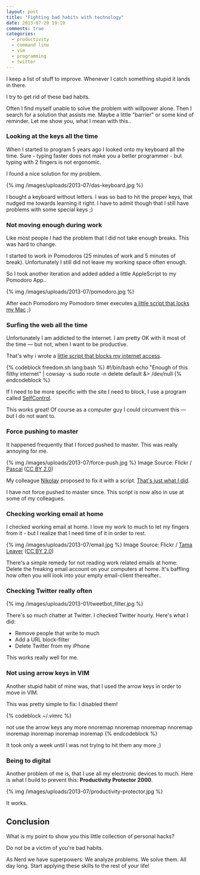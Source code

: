 ```yaml
---
layout: post
title: "Fighting bad habits with technology"
date: 2013-07-20 19:19
comments: true
categories:
  - productivity
  - command line
  - vim
  - programming
  - twitter
---
```


I keep a list of stuff to improve. Whenever I catch something stupid it lands in there.

I try to get rid of these bad habits.

Often I find myself unable to solve the problem with willpower alone. Then I search for a solution that assists me. Maybe a little "barrier" or some kind of reminder. Let me show you, what I mean with this..


### Looking at the keys all the time

When I started to program 5 years ago I looked onto my keyboard all the time. Sure - typing faster does not make you a better programmer - but typing with 2 fingers is not ergonomic.

I found a nice solution for my problem.

{% img /images/uploads/2013-07/das-keyboard.jpg %}

I bought a keyboard without letters. I was so bad to hit the proper keys, that nudged me towards learning it right. I have to admit though that I still have problems with some special keys ;)

### Not moving enough during work

Like most people I had the problem that I did not take enough breaks. This was hard to change. 

I started to work in Pomodoros (25 minutes of work and 5 minutes of break). Unfortunately I still did not leave my working space often enough.

So I took another iteration and added added a little AppleScript to my Pomodoro App..

{% img /images/uploads/2013-07/pomodoro.jpg %}

After each Pomodoro my Pomodoro timer executes [a little script that locks my Mac][1] ;)

### Surfing the web all the time

Unfortunately I am addicted to the internet. I am pretty OK with it most of the time — but not, when I want to be productive. 

That's why i wrote a [little script that blocks my internet access][2].

{% codeblock freedom.sh lang:bash %}
#!/bin/bash
echo "Enough of this filthy internet" | cowsay -s
sudo route -n delete default &> /dev/null
{% endcodeblock %}

If I need to be more specific with the site I need to block, I use a program called [SelfControl][3].

This works great! Of course as a computer guy I could circumvent this — but I do not want to.

### Force pushing to master

It happened frequently that I forced pushed to master. This was really annoying for me.

{% img /images/uploads/2013-07/force-push.jpg %}
Image Source:  Flickr / [Pascal][5] ([CC BY 2.0][6])

My colleague [Nikolay][8] proposed to fix it with a script. [That's just what I did][9].

I have not force pushed to master since. This script is now also in use at some of my colleagues.

### Checking working email at home

I checked working email at home. I love my work to much to let my fingers from it - but I realize that I need time of it in order to rest. 

{% img /images/uploads/2013-07/email.jpg %}
Image Source:  Flickr / [Tama Leaver][7] ([CC BY 2.0][6])


There's a simple remedy for not reading work related emails at home: Delete the freaking email account on your computers at home. It's baffling how often you will look into your empty email-client thereafter..

### Checking Twitter really often

{% img /images/uploads/2013-01/tweetbot_filter.jpg %}

There's so much chatter at Twitter. I checked Twitter hourly. Here's what I did:

  * Remove people that write to much
  * Add a URL block-filter
  * Delete Twitter from my iPhone

  This works really well for me. 

### Not using arrow keys in VIM

Another stupid habit of mine was, that I used the arrow keys in order to move in VIM.

This was pretty simple to fix: I disabled them!

{% codeblock ~/.vimrc %}

 not use the arrow keys any more
 nnoremap <up>    <nop>
 nnoremap <down>  <nop>
 nnoremap <left>  <nop>
 nnoremap <right> <nop>
 inoremap <up>    <nop>
 inoremap <down>  <nop>
 inoremap <left>  <nop>
 inoremap <right> <nop>
 {% endcodeblock %}

It took only a week until I was not trying to hit them any more ;)

### Being to digital

Another problem of me is, that I use all my electronic devices to much. Here is what I build to prevent this: __Productivity Protector 2000__.


{% img /images/uploads/2013-07/productivity-protector.jpg %}

It works.

## Conclusion


What is my point to show you this little collection of personal hacks?

Do not be a victim of you're bad habits.

As Nerd we have superpowers: We analyze problems. We solve them. All day long. Start applying these skills to the rest of your life!

  [1]: http://mug.im/blog/2013/01/20/lock-your-mac-from-the-command-line/
  [2]: http://mug.im/blog/2012/09/30/script-to-disable-internet-connectivity-for-mac-os-x/
  [3]: http://www.selfcontrolapp.com/
  [5]: http://www.flickr.com/photos/pasukaru76/
  [6]: http://creativecommons.org/licenses/by/2.0/deed.de
  [7]: http://www.flickr.com/photos/tamaleaver/
  [8]: http://blog.nistu.de/
  [9]: https://mug.im/blog/2013/03/19/how-to-prevent-yourself-from-force-pushing-to-master/
